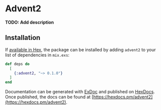 # Advent2

**TODO: Add description**

## Installation

If [available in Hex](https://hex.pm/docs/publish), the package can be installed
by adding `advent2` to your list of dependencies in `mix.exs`:

```elixir
def deps do
  [
    {:advent2, "~> 0.1.0"}
  ]
end
```

Documentation can be generated with [ExDoc](https://github.com/elixir-lang/ex_doc)
and published on [HexDocs](https://hexdocs.pm). Once published, the docs can
be found at [https://hexdocs.pm/advent2](https://hexdocs.pm/advent2).

